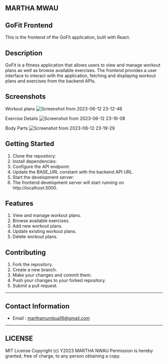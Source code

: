 ## MARTHA MWAU
## GoFit Frontend
This is the frontend of the GoFit application, built with React.

## Description
GoFit is a fitness application that allows users to view and manage workout plans as well as browse available exercises. The frontend provides a user interface to interact with the application, fetching and displaying workout plans and exercises from the backend APIs.

## Screenshots
Workout plans
![Screenshot from 2023-06-12 23-12-46](https://github.com/MarsMwau/GO-FIT-back/assets/115712038/a4cf1676-5169-4e8b-9ae9-86c73704e838)

Exercise Details
![Screenshot from 2023-06-12 23-16-08](https://github.com/MarsMwau/GO-FIT-back/assets/115712038/8b5642de-89d8-4a0b-90a4-7ed5dd132eff)

Body Parts
![Screenshot from 2023-06-12 23-19-29](https://github.com/MarsMwau/GO-FIT-back/assets/115712038/2338bb19-cffc-4e79-99de-1a0a01dcd169)


## Getting Started
1. Clone the repository:
2. Install dependencies:
3. Configure the API endpoint:
4. Update the BASE_URL constant with the backend API URL.
5. Start the development server:
6. The frontend development server will start running on http://localhost:3000.

## Features
1. View and manage workout plans.
2. Browse available exercises.
3. Add new workout plans.
4. Update existing workout plans.
5. Delete workout plans.

## Contributing
1. Fork the repository.
2. Create a new branch.
3. Make your changes and commit them.
4. Push your changes to your forked repository.
5. Submit a pull request.

*****
## Contact Information
* Email : marthamumbua16@gmail.com
*****
## LICENSE
MIT License
Copyright (c) Y2023 MARTHA NWAU
Permission is hereby granted, free of charge, to any person obtaining a copy.